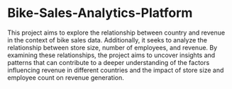 # Bike-Sales-Analytics-Platform

This project aims to explore the relationship between country and revenue in the context of bike sales data. Additionally, it seeks to analyze the relationship between store size, number of employees, and revenue. By examining these relationships, the project aims to uncover insights and patterns that can contribute to a deeper understanding of the factors influencing revenue in different countries and the impact of store size and employee count on revenue generation.
